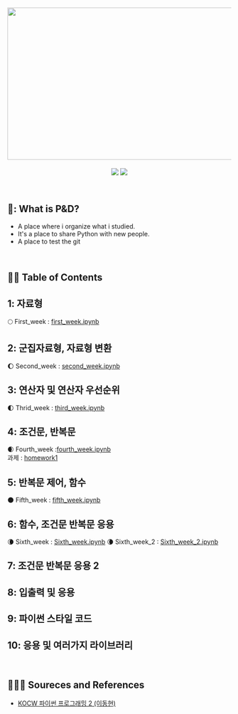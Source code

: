 <h1 align="center">
  <img src = "https://user-images.githubusercontent.com/81912557/132802825-16194438-acec-4a7f-9638-e13ac8e152f9.png" width="544" height="342"><br/>
</h1>
<p align="center">
  <img src = "https://img.shields.io/badge/Language-Python-blue">
  <img src = "https://img.shields.io/badge/Application-Jupyter Notebook-skyblue">
</p>
<br>

## 🐧: What is P&D?
- A place where i organize what i studied.
- It's a place to share Python with new people.
- A place to test the git
<br>

## 🐧🐧 Table of Contents
## 1: **자료형 <br>**
🌕 First_week : [first_week.ipynb](https://github.com/SEUNGYEOPOH/Programming_Data-analysis/blob/main/first_week.ipynb)<br>

## 2: **군집자료형, 자료형 변환 <br>**
🌔 Second_week : [second_week.ipynb](https://github.com/SEUNGYEOPOH/Programming_Data-analysis/blob/main/second_week.ipynb)<br>
## 3: **연산자 및 연산자 우선순위<br>**
🌓 Thrid_week : [third_week.ipynb](https://github.com/SEUNGYEOPOH/Programming_Data-analysis/blob/main/third_week.ipynb)<br>
## 4: **조건문, 반복문<br>**
🌒 Fourth_week :[fourth_week.ipynb](https://github.com/SEUNGYEOPOH/Programming_Data-analysis/blob/main/fourth_week.ipynb)<br>
과제 : [homework1](https://github.com/SEUNGYEOPOH/Programming_Data-analysis/blob/main/homework1.ipynb)<br>

## 5: **반복문 제어, 함수<br>**
:new_moon: Fifth_week : [fifth_week.ipynb](https://github.com/SEUNGYEOPOH/Programming_Data-analysis/blob/main/fifth_week.ipynb)
## 6: **함수, 조건문 반복문 응용<br>**
🌘 Sixth_week : [Sixth_week.ipynb](https://github.com/SEUNGYEOPOH/Programming_Data-analysis/blob/main/sixth_week.ipynb)
🌘 Sixth_week_2 : [Sixth_week_2.ipynb](https://github.com/SEUNGYEOPOH/Programming_Data-analysis/blob/main/sixth_week_2.ipynb)

## 7: **조건문 반복문 응용 2<br>**

## 8: **입출력 및 응용<br>**

## 9: **파이썬 스타일 코드<br>**

## 10: **응용 및 여러가지 라이브러리<br>**

<br>

## 🐧🐧🐧 Soureces and References
* [KOCW 파이썬 프로그래밍 2 (이동현)](http://www.kocw.net/home/cview.do?cid=34a2968dc3c32394/)
